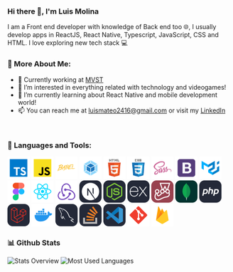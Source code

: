 ### Hi there 👋, I'm Luis Molina

I am a Front end developer with knowledge of Back end too 🌐, I usually develop apps in ReactJS, React Native, Typescript, JavaScript, CSS and HTML. I love exploring new tech stack 💻

### 🧐 More About Me:

- 🚀 Currently working at <a href="https://www.mvst.co/home">MVST</a>
- 👀 I’m interested in everything related with technology and videogames!
- 🌱 I’m currently learning about React Native and mobile development world!
- 📫 You can reach me at luismateo2416@gmail.com or visit my <a href="https://www.linkedin.com/in/luis-molina-mateo/">LinkedIn</a>

<br>

### 🔨 Languages and Tools:

<a href="https://www.typescriptlang.org/" target="_blank"><img width="50" height="50" src="https://raw.githubusercontent.com/LuisMM24/LuisMM24/main/assets/language_and_tools/typescript/typescript.svg" alt="typescript"/></a>
<a href="https://www.javascript.com/" target="_blank"><img width="50" height="50" src="https://raw.githubusercontent.com/LuisMM24/LuisMM24/main/assets/language_and_tools/javascript/javascript.svg" alt="javascript"/></a>
<a href="https://babeljs.io/" target="_blank"><img width="50" height="50" src="https://raw.githubusercontent.com/LuisMM24/LuisMM24/main/assets/language_and_tools/babel/babel.svg" alt="babel"/></a>
<a href="https://webpack.js.org/" target="_blank"><img width="50" height="50" src="https://raw.githubusercontent.com/LuisMM24/LuisMM24/main/assets/language_and_tools/webpack/webpack.svg" alt="webpack"/></a>
<a href="https://html.com/" target="_blank"><img width="50" height="50" src="https://raw.githubusercontent.com/LuisMM24/LuisMM24/main/assets/language_and_tools/html/html.svg" alt="html"/></a>
<a href="https://www.w3.org/Style/CSS/Overview.en.html" target="_blank"><img width="50" height="50" src="https://raw.githubusercontent.com/LuisMM24/LuisMM24/main/assets/language_and_tools/css/css.svg" alt="css"/></a>
<a href="https://sass-lang.com/" target="_blank"><img width="50" height="50" src="https://raw.githubusercontent.com/LuisMM24/LuisMM24/main/assets/language_and_tools/sass/sass.svg" alt="sass"/></a>
<a href="https://getbootstrap.com/" target="_blank"><img width="50" height="50" src="https://raw.githubusercontent.com/LuisMM24/LuisMM24/main/assets/language_and_tools/bootstrap/bootstrap.svg" alt="bootstrap"/></a>
<a href="https://material.io/" target="_blank"><img width="50" height="50" src="https://raw.githubusercontent.com/LuisMM24/LuisMM24/main/assets/language_and_tools/material-ui/material-ui.svg" alt="materialUI"/></a>
<a href="https://www.figma.com/" target="_blank"><img width="50" height="50" src="https://raw.githubusercontent.com/LuisMM24/LuisMM24/main/assets/language_and_tools/figma/figma.svg" alt="figma"/></a>
<a href="https://es.reactjs.org/" target="_blank"><img width="50" height="50" src="https://raw.githubusercontent.com/LuisMM24/LuisMM24/main/assets/language_and_tools/react/react.svg" alt="react"/></a>
<a href="https://es.redux.js.org/" target="_blank"><img width="50" height="50" src="https://raw.githubusercontent.com/LuisMM24/LuisMM24/main/assets/language_and_tools/redux/redux.svg" alt="redux"/></a>
<a href="https://nextjs.org/" target="_blank"><img width="50" height="50" src="https://raw.githubusercontent.com/LuisMM24/LuisMM24/main/assets/language_and_tools/nextJS/NextJS-Dark.svg" alt="nextjs"/></a>
<a href="https://nodejs.org/es/" target="_blank"><img width="50" height="50" src="https://raw.githubusercontent.com/LuisMM24/LuisMM24/main/assets/language_and_tools/nodeJS/NodeJS-Dark.svg" alt="nodejs"/></a>
<a href="https://expressjs.com/es/" target="_blank"><img width="50" height="50" src="https://raw.githubusercontent.com/LuisMM24/LuisMM24/main/assets/language_and_tools/express/ExpressJS-Dark.svg" alt="express"/></a>
<a href="https://jestjs.io/es-ES/" target="_blank"><img width="50" height="50" src="https://raw.githubusercontent.com/LuisMM24/LuisMM24/main/assets/language_and_tools/jest/Jest.svg" alt="jest"/></a>
<a href="https://www.mongodb.com/" target="_blank"><img width="50" height="50" src="https://raw.githubusercontent.com/LuisMM24/LuisMM24/main/assets/language_and_tools/mongoDB/MongoDB.svg" alt="mongodb"/></a>
<a href="https://www.php.net/" target="_blank"><img width="50" height="50" src="https://raw.githubusercontent.com/LuisMM24/LuisMM24/main/assets/language_and_tools/php/PHP-Dark.svg" alt="php"/></a>
<a href="https://laravel.com/" target="_blank"><img width="50" height="50" src="https://raw.githubusercontent.com/LuisMM24/LuisMM24/main/assets/language_and_tools/laravel/Laravel-Dark.svg" alt="laravel"/></a>
<a href="https://www.docker.com/" target="_blank"><img width="50" height="50" src="https://raw.githubusercontent.com/LuisMM24/LuisMM24/main/assets/language_and_tools/docker/docker.svg" alt="docker"/></a>
<a href="https://mariadb.org/" target="_blank"><img width="50" height="50" src="https://raw.githubusercontent.com/LuisMM24/LuisMM24/main/assets/language_and_tools/mysql/MySQL-Dark.svg" alt="mysql"/></a>
<a href="https://stackoverflow.com/" target="_blank"><img width="50" height="50" src="https://raw.githubusercontent.com/LuisMM24/LuisMM24/main/assets/language_and_tools/stackOverflow/StackOverflow-Dark.svg" alt="stackoverflow"/></a>
<a href="https://code.visualstudio.com/" target="_blank"><img width="50" height="50" src="https://raw.githubusercontent.com/LuisMM24/LuisMM24/main/assets/language_and_tools/vsCode/VSCode-Dark.svg" alt="vscode"/></a>
<a href="https://git-scm.com/" target="_blank"><img width="50" height="50" src="https://raw.githubusercontent.com/LuisMM24/LuisMM24/main/assets/language_and_tools/git-scm/git-scm.svg" alt="git"/></a>
<a href="https://firebase.google.com/" target="_blank"><img width="50" height="50" src="https://raw.githubusercontent.com/LuisMM24/LuisMM24/main/assets/language_and_tools/firebase/firebase.svg" alt="firebase"/></a>

### 📊 Github Stats

![Stats Overview](https://github-readme-stats.vercel.app/api?username=luismm24&show_icons=true&theme=radical)
![Most Used Languages](https://github-readme-stats.vercel.app/api/top-langs/?username=luismm24&layout=compact)
